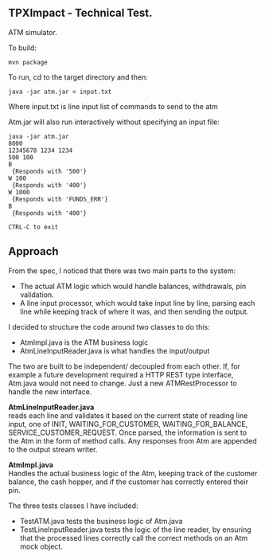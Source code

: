 ## TPXImpact - Technical Test.

ATM simulator.

To build:

	mvn package

To run, cd to the target directory and then:
	
	java -jar atm.jar < input.txt 
	
Where input.txt is line input list of commands to send to the atm

Atm.jar will also run interactively without specifying an input file:
	
	java -jar atm.jar
	8000
	12345678 1234 1234
	500 100
	B
	 {Responds with '500'}
	W 100
	 {Responds with '400'}
	W 1000
	 {Responds with 'FUNDS_ERR'}
	B
	 {Responds with '400'}
	 
	CTRL-C to exit
	
## Approach

From the spec, I noticed that there was two main parts to the system:
 - The actual ATM logic which would handle balances, withdrawals, pin validation.
 - A line input processor, which would take input line by line, parsing each line while keeping track of where it was, and then sending the output.

I decided to structure the code around two classes to do this:
 - AtmImpl.java is the ATM business logic
 - AtmLineInputReader.java is what handles the input/output 
 
The two are built to be independent/ decoupled from each other.  If, for example a future development required a HTTP REST type interface, Atm.java would
not need to change.  Just a new ATMRestProcessor to handle the new interface.
 
**AtmLineInputReader.java**   
reads each line and validates it based on the current state of reading line input, one of INIT, WAITING_FOR_CUSTOMER, WAITING_FOR_BALANCE, SERVICE_CUSTOMER_REQUEST.  Once parsed, the information is sent to the Atm in the form of method calls.  Any responses from Atm are appended to the output stream writer.
 	 
**AtmImpl.java**   
Handles the actual business logic of the Atm, keeping track of the customer balance, the cash hopper, and if the customer has correctly entered their pin.
 
 The three tests classes I have included:
  - TestATM.java  tests the business logic of Atm.java
  - TestLineInputReader.java tests the logic of the line reader, by ensuring that the processed lines correctly call the correct methods on an Atm mock object.

  
